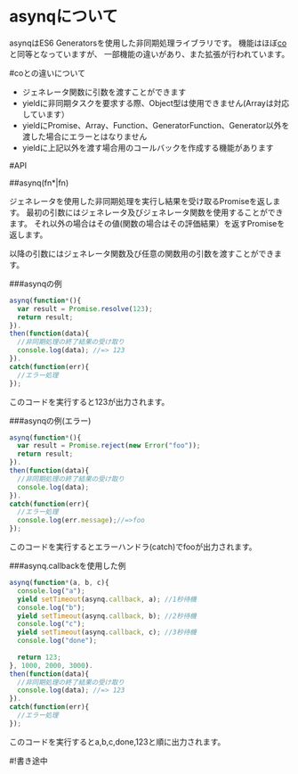# asynqについて

asynqはES6 Generatorsを使用した非同期処理ライブラリです。
機能はほぼ[co](https://github.com/tj/co)と同等となっていますが、
一部機能の違いがあり、また拡張が行われています。

#coとの違いについて

* ジェネレータ関数に引数を渡すことができます
* yieldに非同期タスクを要求する際、Object型は使用できません(Arrayは対応しています）
* yieldにPromise、Array、Function、GeneratorFunction、Generator以外を渡した場合にエラーとはなりません
* yieldに上記以外を渡す場合用のコールバックを作成する機能があります

#API

##asynq(fn*|fn)

ジェネレータを使用した非同期処理を実行し結果を受け取るPromiseを返します。
最初の引数にはジェネレータ及びジェネレータ関数を使用することができます。
それ以外の場合はその値(関数の場合はその評価結果）を返すPromiseを返します。

以降の引数にはジェネレータ関数及び任意の関数用の引数を渡すことができます。

###asynqの例

```javascript
asynq(function*(){
  var result = Promise.resolve(123);  
  return result;
}).
then(function(data){
  //非同期処理の終了結果の受け取り
  console.log(data); //=> 123
}).
catch(function(err){
  //エラー処理
});
```

このコードを実行すると123が出力されます。

###asynqの例(エラー)

```javascript
asynq(function*(){
  var result = Promise.reject(new Error("foo"));  
  return result;
}).
then(function(data){
  //非同期処理の終了結果の受け取り
  console.log(data);
}).
catch(function(err){
  //エラー処理
  console.log(err.message);//=>foo
});
```

このコードを実行するとエラーハンドラ(catch)でfooが出力されます。

###asynq.callbackを使用した例

```javascript
asynq(function*(a, b, c){
  console.log("a");
  yield setTimeout(asynq.callback, a); //1秒待機
  console.log("b");
  yield setTimeout(asynq.callback, b); //2秒待機
  console.log("c");
  yield setTimeout(asynq.callback, c); //3秒待機
  console.log("done");
  
  return 123;
}, 1000, 2000, 3000).
then(function(data){
  //非同期処理の終了結果の受け取り
  console.log(data); //=> 123
}).
catch(function(err){
  //エラー処理
});
```

このコードを実行するとa,b,c,done,123と順に出力されます。


#!書き途中
